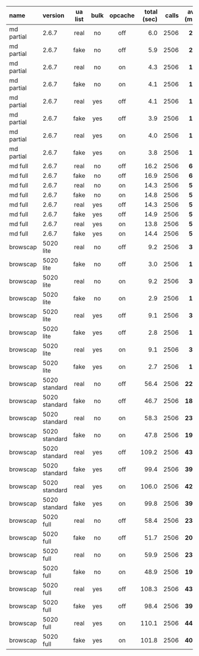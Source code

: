 name | version | ua list | bulk | opcache | total (sec) | calls | avg (ms) | min (ms) | 50% (ms) | 95% (ms) | 99% (ms) | max (ms)
:--- | :--- | :---: | :---: | :---: | ---: | ---: | ---: | ---: | ---: | ---: | ---: | ---:
md partial | 2.6.7 | real | no | off | 6.0 | 2506 | **2.4** | 0.5 | 2.3 | 3.7 | 4.8 | 6.2
md partial | 2.6.7 | fake | no | off | 5.9 | 2506 | **2.3** | 0.9 | 2.3 | 3.1 | 3.6 | 4.0
md partial | 2.6.7 | real | no | on | 4.3 | 2506 | **1.7** | 0.0 | 1.6 | 3.0 | 4.1 | 7.0
md partial | 2.6.7 | fake | no | on | 4.1 | 2506 | **1.6** | 0.4 | 1.6 | 2.3 | 2.8 | 3.4
md partial | 2.6.7 | real | yes | off | 4.1 | 2506 | **1.7** | 0.0 | 1.6 | 3.0 | 3.9 | 5.1
md partial | 2.6.7 | fake | yes | off | 3.9 | 2506 | **1.6** | 0.2 | 1.6 | 2.2 | 2.5 | 2.9
md partial | 2.6.7 | real | yes | on | 4.0 | 2506 | **1.6** | 0.0 | 1.5 | 2.9 | 3.9 | 5.8
md partial | 2.6.7 | fake | yes | on | 3.8 | 2506 | **1.5** | 0.2 | 1.5 | 2.2 | 2.6 | 3.2
md full | 2.6.7 | real | no | off | 16.2 | 2506 | **6.5** | 0.5 | 6.6 | 9.5 | 12.8 | 15.4
md full | 2.6.7 | fake | no | off | 16.9 | 2506 | **6.7** | 2.1 | 6.8 | 7.8 | 8.2 | 8.7
md full | 2.6.7 | real | no | on | 14.3 | 2506 | **5.7** | 0.6 | 5.8 | 8.6 | 11.8 | 14.9
md full | 2.6.7 | fake | no | on | 14.8 | 2506 | **5.9** | 1.9 | 5.9 | 6.9 | 7.3 | 8.1
md full | 2.6.7 | real | yes | off | 14.3 | 2506 | **5.7** | 0.2 | 5.8 | 8.6 | 12.2 | 16.8
md full | 2.6.7 | fake | yes | off | 14.9 | 2506 | **5.9** | 1.7 | 6.0 | 6.9 | 7.3 | 8.2
md full | 2.6.7 | real | yes | on | 13.8 | 2506 | **5.5** | 0.4 | 5.6 | 8.5 | 11.7 | 14.7
md full | 2.6.7 | fake | yes | on | 14.4 | 2506 | **5.7** | 1.7 | 5.8 | 6.7 | 7.0 | 7.4
browscap | 5020 lite | real | no | off | 9.2 | 2506 | **3.7** | 0.3 | 3.6 | 6.8 | 8.3 | 13.4
browscap | 5020 lite | fake | no | off | 3.0 | 2506 | **1.2** | 0.3 | 1.2 | 1.9 | 2.3 | 2.6
browscap | 5020 lite | real | no | on | 9.2 | 2506 | **3.7** | 0.3 | 3.6 | 6.8 | 8.4 | 25.4
browscap | 5020 lite | fake | no | on | 2.9 | 2506 | **1.2** | 0.2 | 1.1 | 1.8 | 2.0 | 2.7
browscap | 5020 lite | real | yes | off | 9.1 | 2506 | **3.6** | 0.1 | 3.5 | 6.8 | 7.9 | 12.4
browscap | 5020 lite | fake | yes | off | 2.8 | 2506 | **1.1** | 0.0 | 1.1 | 1.7 | 2.1 | 2.7
browscap | 5020 lite | real | yes | on | 9.1 | 2506 | **3.6** | 0.3 | 3.6 | 6.8 | 8.0 | 13.2
browscap | 5020 lite | fake | yes | on | 2.7 | 2506 | **1.1** | 0.1 | 1.0 | 1.7 | 2.0 | 2.6
browscap | 5020 standard | real | no | off | 56.4 | 2506 | **22.5** | 2.0 | 22.6 | 27.1 | 28.6 | 39.4
browscap | 5020 standard | fake | no | off | 46.7 | 2506 | **18.6** | 16.2 | 18.6 | 19.9 | 21.2 | 29.8
browscap | 5020 standard | real | no | on | 58.3 | 2506 | **23.3** | 3.1 | 23.4 | 27.9 | 30.0 | 37.8
browscap | 5020 standard | fake | no | on | 47.8 | 2506 | **19.1** | 16.6 | 19.0 | 20.7 | 21.9 | 25.0
browscap | 5020 standard | real | yes | off | 109.2 | 2506 | **43.6** | 4.7 | 43.7 | 49.4 | 55.1 | 70.4
browscap | 5020 standard | fake | yes | off | 99.4 | 2506 | **39.7** | 36.2 | 38.7 | 47.0 | 52.0 | 76.4
browscap | 5020 standard | real | yes | on | 106.0 | 2506 | **42.3** | 4.8 | 42.5 | 47.0 | 49.4 | 55.5
browscap | 5020 standard | fake | yes | on | 99.8 | 2506 | **39.8** | 36.0 | 39.5 | 43.2 | 45.6 | 51.4
browscap | 5020 full | real | no | off | 58.4 | 2506 | **23.3** | 2.8 | 23.3 | 28.7 | 31.3 | 39.3
browscap | 5020 full | fake | no | off | 51.7 | 2506 | **20.6** | 16.8 | 19.7 | 27.4 | 33.2 | 69.2
browscap | 5020 full | real | no | on | 59.9 | 2506 | **23.9** | 2.7 | 24.2 | 29.1 | 31.7 | 38.8
browscap | 5020 full | fake | no | on | 48.9 | 2506 | **19.5** | 16.9 | 19.3 | 21.6 | 23.0 | 30.0
browscap | 5020 full | real | yes | off | 108.3 | 2506 | **43.2** | 5.0 | 43.3 | 48.1 | 51.6 | 62.0
browscap | 5020 full | fake | yes | off | 98.4 | 2506 | **39.3** | 36.9 | 39.0 | 41.9 | 44.0 | 54.7
browscap | 5020 full | real | yes | on | 110.1 | 2506 | **44.0** | 5.6 | 44.0 | 50.0 | 53.1 | 77.5
browscap | 5020 full | fake | yes | on | 101.8 | 2506 | **40.6** | 36.6 | 40.3 | 44.1 | 45.8 | 49.7

